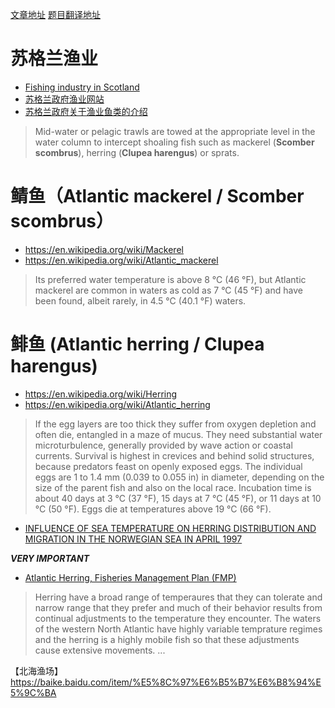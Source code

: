 [文章地址](https://github.com/leylee/leylee.github.io/blob/master/notebook.md)
[题目翻译地址](https://github.com/leylee/leylee.github.io/blob/master/A.md)

# 苏格兰渔业
- [Fishing industry in Scotland](https://en.wikipedia.org/wiki/Fishing_industry_in_Scotland)
- [苏格兰政府渔业网站](https://www2.gov.scot/Publications/2011/03/16182005/63)
- [苏格兰政府关于渔业鱼类的介绍](https://www2.gov.scot/Topics/marine/Sea-Fisheries/sustainfish/fishcapture/FishingGears/pelagic)
> Mid-water or pelagic trawls are towed at the appropriate level in the water column to intercept shoaling fish such as mackerel (**Scomber scombrus**), herring (**Clupea harengus**) or sprats. 


# 鲭鱼（Atlantic mackerel / Scomber scombrus）
- https://en.wikipedia.org/wiki/Mackerel
- https://en.wikipedia.org/wiki/Atlantic_mackerel

> Its preferred water temperature is above 8 °C (46 °F), but Atlantic mackerel are common in waters as cold as 7 °C (45 °F) and have been found, albeit rarely, in 4.5 °C (40.1 °F) waters.

# 鲱鱼 (Atlantic herring / Clupea harengus)
- https://en.wikipedia.org/wiki/Herring
- https://en.wikipedia.org/wiki/Atlantic_herring

> If the egg layers are too thick they suffer from oxygen depletion and often die, entangled in a maze of mucus. They need substantial water microturbulence, generally provided by wave action or coastal currents. Survival is highest in crevices and behind solid structures, because predators feast on openly exposed eggs. The individual eggs are 1 to 1.4 mm (0.039 to 0.055 in) in diameter, depending on the size of the parent fish and also on the local race. Incubation time is about 40 days at 3 °C (37 °F), 15 days at 7 °C (45 °F), or 11 days at 10 °C (50 °F). Eggs die at temperatures above 19 °C (66 °F).

- [INFLUENCE OF SEA TEMPERATURE ON HERRING DISTRIBUTION
AND MIGRATION IN THE NORWEGIAN SEA IN APRIL 1997 ](https://pdfs.semanticscholar.org/bace/1859b95a57cf04f9dfd42362b2169ed64671.pdf)

***VERY IMPORTANT***

- [Atlantic Herring, Fisheries Management Plan (FMP)](https://books.google.com.hk/books?id=0zo3AQAAMAAJ&pg=PA49&lpg=PA49&dq=herring+temperature&source=bl&ots=GWEEJ5f6Eq&sig=ACfU3U1BC8e6hXw-2ry5D91Bpp9oZWB1eA&hl=zh-CN&sa=X&ved=2ahUKEwi839CY4s_nAhWkIqYKHUF6BMM4ChDoATABegQICRAB#v=onepage&q=herring%20temperature&f=false)

> Herring have a broad range of temperaures that they can tolerate and narrow range that they prefer and much of their behavior results from continual adjustments to the temperature they encounter. The waters of the western North Atlantic have highly variable temprature regimes and the herring is a highly mobile fish so that these adjustments cause extensive movements.
...





【北海渔场】
https://baike.baidu.com/item/%E5%8C%97%E6%B5%B7%E6%B8%94%E5%9C%BA
